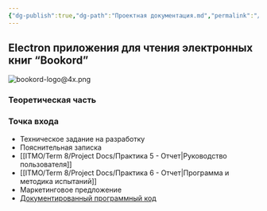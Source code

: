 ```yaml
---
{"dg-publish":true,"dg-path":"Проектная документация.md","permalink":"/proektnaya-dokumentacziya/","title":"Проектная документация","pinned":true,"tags":["gardenEntry"]}
---
```



## Electron приложения для чтения электронных книг “Bookord”

![bookord-logo@4x.png](/img/user/ITMO/Term%208/Project%20Docs/attachments/bookord-logo@4x.png)


### Теоретическая часть


### Точка входа


- Техническое задание на разработку
- Пояснительная записка
- [[ITMO/Term 8/Project Docs/Практика 5 - Отчет\|Руководство пользователя]]
- [[ITMO/Term 8/Project Docs/Практика 6 - Отчет\|Программа и методика испытаний]]
- Маркетинговое предложение
- [Документированный программный код](https://github.com/LiprikON2/Bookord)
